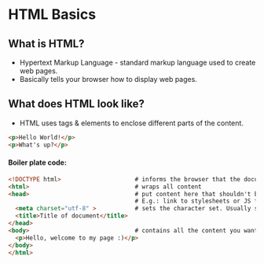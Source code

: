 # HTML Basics

## What is HTML?
- Hypertext Markup Language - standard markup language used to create web pages.
- Basically tells your browser how to display web pages.

## What does HTML look like?
- HTML uses tags & elements to enclose different parts of the content.

```HTML
<p>Hello World!</p>
<p>What's up?</p>
```

#### Boiler plate code:
```HTML
<!DOCTYPE html>                     # informs the browser that the document type is HTML
<html>                              # wraps all content
<head>                              # put content here that shouldn't be shown to visitors
                                    # E.g.: link to stylesheets or JS files
  <meta charset="utf-8" >           # sets the character set. Usually set to 'utf-8' which includes most characters
  <title>Title of document</title>  
</head>
<body>                              # contains all the content you want to show to visitors
  <p>Hello, welcome to my page :)</p>
</body>
</html>
```
